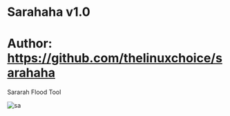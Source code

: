 # Sarahaha v1.0
# Author: https://github.com/thelinuxchoice/sarahaha

Sararah Flood Tool

![sa](https://user-images.githubusercontent.com/34893261/44296176-639c2280-a28f-11e8-984a-01efe8420ce1.png)
